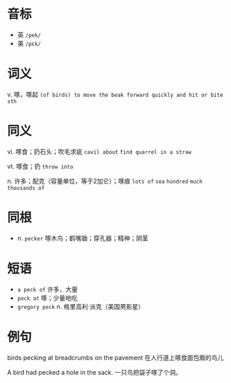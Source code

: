 # 音标

- 英 `/pek/`
- 美 `/pɛk/`

# 词义

v. 啄，啄起
`(of birds) to move the beak forward quickly and hit or bite sth`

# 同义

vi. 啄食；扔石头；吹毛求疵
`cavil about` `find quarrel in a straw`

vt. 啄食；扔
`throw into`

n. 许多；配克（容量单位，等于2加仑）；啄痕
`lots of` `sea` `hundred` `much` `thousands of`

# 同根

- n. `pecker` 啄木鸟；鹤嘴锄；穿孔器；精神；阴茎

# 短语

- `a peck of` 许多，大量
- `peck at` 啄；少量地吃
- `gregory peck` n. 格里高利·派克（美国男影星）

# 例句

birds pecking at breadcrumbs on the pavement
在人行道上啄食面包屑的鸟儿

A bird had pecked a hole in the sack.
一只鸟把袋子啄了个洞。


